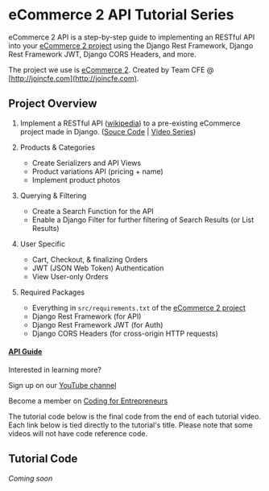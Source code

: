 eCommerce 2 **API** Tutorial Series
=========

eCommerce 2 API is a step-by-step guide to implementing an RESTful API into your [eCommerce 2 project](https://github.com/codingforentrepreneurs/ecommerce-2) using the Django Rest Framework, Django Rest Framework JWT, Django CORS Headers, and more. 

The project we use is [eCommerce 2](https://github.com/codingforentrepreneurs/ecommerce-2). Created by Team CFE @ [http://joincfe.com](http://joincfe.com).



## Project Overview

1. Implement a RESTful API ([wikipedia](https://en.wikipedia.org/wiki/Representational_state_transfer)) to a pre-existing eCommerce project made in Django. ([Souce Code](https://github.com/codingforentrepreneurs/ecommerce-2) | [Video Series](http://joincfe.com/projects/ecommerce-2))

2. Products & Categories
	- Create Serializers and API Views
	- Product variations API (pricing + name)
	- Implement product photos

3. Querying & Filtering
	- Create a Search Function for the API
	- Enable a Django Filter for further filtering of Search Results (or List Results)

4. User Specific
	- Cart, Checkout, & finalizing Orders
	- JWT (JSON Web Token) Authentication
	- View User-only Orders

5. Required Packages
	- Everything in `src/requirements.txt` of the [eCommerce 2 project](https://github.com/codingforentrepreneurs/ecommerce-2)
	- Django Rest Framework (for API)
	- Django Rest Framework JWT (for Auth)
	- Django CORS Headers (for cross-origin HTTP requests)


#### [API Guide](./api_guide.md)



Interested in learning more?

Sign up on our [YouTube channel](http://joincfe.com/youtube)

Become a member on [Coding for Entrepreneurs](http://joincfe.com/enroll)





The tutorial code below is the final code from the end of each tutorial video. Each link below is tied directly to the tutorial's title. Please note that some videos will not have code reference code.



## Tutorial Code
[]()
_Coming soon_


